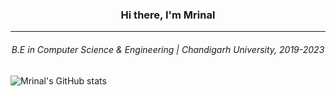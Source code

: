 <link rel="stylesheet" href="https://cdn.jsdelivr.net/npm/bootstrap-icons@1.5.0/font/bootstrap-icons.css"><h3 align="center">Hi there, I'm Mrinal</h3>
  <hr>
 <h6 align="center">B.E in Computer Science & Engineering | Chandigarh University, 2019-2023 </h6>
</p>
      <label ><a href="tel:7858832086"><i class="bi bi-telephone-fill"
          style="margin:7px;font-size:18px;"></i></a></label>
          <label ><a href="mailto:mrinalmayank7@gmail.com"><i class="bi bi-envelope"
          style="margin:7px;font-size:20px;"></i></a></label>
          <label ><a href="https://www.linkedin.com/in/mrinal-mayank-bb3112200/"><i class="bi bi-linkedin"
          style="margin:7px;font-size:18px;"></i></a></label>
          <label ><a href="https://github.com/mrinalmayank7/"><i class="bi bi-github"
          style="margin:7px;font-size:20px;"></i></a></label>

![Mrinal's GitHub stats](https://github-readme-stats.vercel.app/api?username=mrinalmayank7&show_icons=true)
